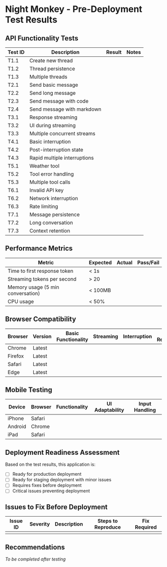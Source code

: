 # Night Monkey - Pre-Deployment Test Results

## API Functionality Tests

| Test ID | Description | Result | Notes |
|---------|-------------|--------|-------|
| T1.1 | Create new thread | | |
| T1.2 | Thread persistence | | |
| T1.3 | Multiple threads | | |
| T2.1 | Send basic message | | |
| T2.2 | Send long message | | |
| T2.3 | Send message with code | | |
| T2.4 | Send message with markdown | | |
| T3.1 | Response streaming | | |
| T3.2 | UI during streaming | | |
| T3.3 | Multiple concurrent streams | | |
| T4.1 | Basic interruption | | |
| T4.2 | Post-interruption state | | |
| T4.3 | Rapid multiple interruptions | | |
| T5.1 | Weather tool | | |
| T5.2 | Tool error handling | | |
| T5.3 | Multiple tool calls | | |
| T6.1 | Invalid API key | | |
| T6.2 | Network interruption | | |
| T6.3 | Rate limiting | | |
| T7.1 | Message persistence | | |
| T7.2 | Long conversation | | |
| T7.3 | Context retention | | |

## Performance Metrics

| Metric | Expected | Actual | Pass/Fail |
|--------|----------|--------|-----------|
| Time to first response token | < 1s | | |
| Streaming tokens per second | > 20 | | |
| Memory usage (5 min conversation) | < 100MB | | |
| CPU usage | < 50% | | |

## Browser Compatibility

| Browser | Version | Basic Functionality | Streaming | Interruption | UI Rendering |
|---------|---------|---------------------|-----------|--------------|--------------|
| Chrome  | Latest  | | | | |
| Firefox | Latest  | | | | |
| Safari  | Latest  | | | | |
| Edge    | Latest  | | | | |

## Mobile Testing

| Device | Browser | Functionality | UI Adaptability | Input Handling |
|--------|---------|---------------|----------------|---------------|
| iPhone | Safari  | | | |
| Android| Chrome  | | | |
| iPad   | Safari  | | | |

## Deployment Readiness Assessment

Based on the test results, this application is:

- [ ] Ready for production deployment
- [ ] Ready for staging deployment with minor issues
- [ ] Requires fixes before deployment
- [ ] Critical issues preventing deployment

## Issues to Fix Before Deployment

| Issue ID | Severity | Description | Steps to Reproduce | Fix Required |
|----------|----------|-------------|-------------------|-------------|
| | | | | |

## Recommendations

*To be completed after testing*